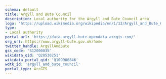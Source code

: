 ```yaml
---
schema: default
title: Argyll and Bute Council
description: Local authority for the Argyll and Bute Council area 
logo: 'https://upload.wikimedia.org/wikipedia/en/1/13/Argyll_and_Bute_Council.svg'
type:
- Local authority
portal_url: 'https://data-argyll-bute.opendata.arcgis.com/'
org_url: https://www.argyll-bute.gov.uk/home
twitter_handle: ArgyllAndBute
gss_code: 'S12000035'
wikidata_qid: 'Q28530251'
wikidata_portal_qid: 'Q109980846'
wdtk_id: 'argyll_and_bute_council'
portal_type: ArcGIS
---
```

